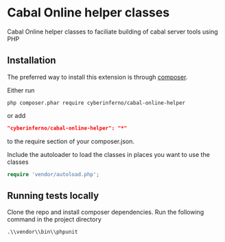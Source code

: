 # Cabal Online helper classes
Cabal Online helper classes to faciliate building of cabal server tools using PHP

Installation
------------

The preferred way to install this extension is through [composer](http://getcomposer.org/download/).

Either run

```
php composer.phar require cyberinferno/cabal-online-helper
```

or add

```json
"cyberinferno/cabal-online-helper": "*"
```

to the require section of your composer.json.

Include the autoloader to load the classes in places you want to use the classes

```php
require 'vendor/autoload.php';
```

Running tests locally
----------------------
Clone the repo and install composer dependencies. Run the following command in the project directory

```
.\\vendor\\bin\\phpunit
```
